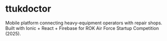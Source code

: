 # ttukdoctor
Mobile platform connecting heavy-equipment operators with repair shops.   Built with Ionic + React + Firebase for ROK Air Force Startup Competition (2025).
